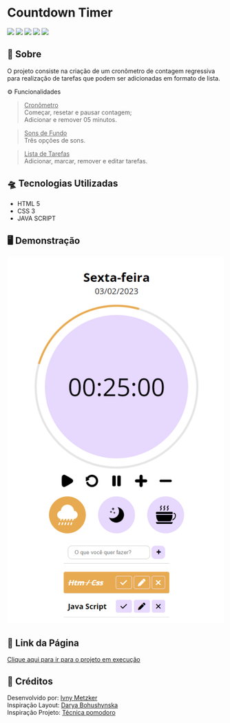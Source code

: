 # Countdown Timer

![](https://img.shields.io/badge/HTML5-E34F26?style=for-the-badge&logo=html5&logoColor=white)
![](https://img.shields.io/badge/javascript-yellow?style=for-the-badge&logo=javascript&logoColor=white)
![](https://img.shields.io/badge/CSS3-1572B6?style=for-the-badge&logo=css3&logoColor=white)
![](https://img.shields.io/badge/Visual_Studio_Code-0078D4?style=for-the-badge&logo=visual%20studio%20code&logoColor=white)
![](https://img.shields.io/badge/Markdown-000000?style=for-the-badge&logo=markdown&logoColor=white)


## 📎 Sobre

O projeto consiste na criação de um cronômetro de contagem regressiva para realização de tarefas que podem ser adicionadas em formato de lista.

⚙ Funcionalidades <br>

> <u>Cronômetro</u> <br>
 Começar, resetar e pausar contagem; <br>
 Adicionar e remover 05 minutos.

>  <u>Sons de Fundo</u> <br>
 Três opções de sons.

>  <u>Lista de Tarefas</u> <br>
 Adicionar, marcar, remover e editar tarefas.

## 🛸 Tecnologias Utilizadas

- HTML 5
- CSS 3
- JAVA SCRIPT

## 🖥️ Demonstração

<img src="./assets/img/previewTimer.png" alt="preview site">

## 🔗 Link da Página

<a href="https://time-to-focus-by-imetzker.netlify.app/" rel="Site" target="_blank">Clique aqui para ir para o projeto em execução</a>

## 👾 Créditos

<p>
Desenvolvido por: <a href="https://github.com/iMetzker">Ivny Metzker</a> <br>
Inspiração Layout: <a href="https://dribbble.com/shots/12024270-Countdown-Timer-DailyUI014">Darya Bohushynska</a><br>
Inspiração Projeto: <a href="https://pt.wikipedia.org/wiki/T%C3%A9cnica_pomodoro">Técnica pomodoro</a><br>

